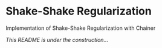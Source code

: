 # Shake-Shake Regularization
Implementation of Shake-Shake Regularization with Chainer

*This README is under the construction...*
